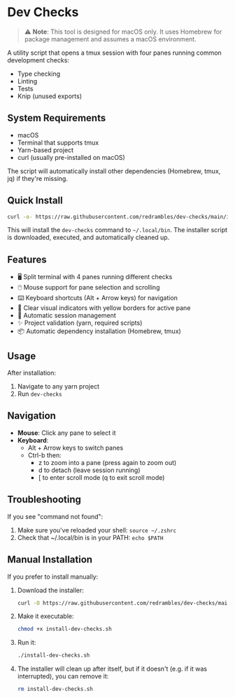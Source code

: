 # Dev Checks

> ⚠️ **Note**: This tool is designed for macOS only. It uses Homebrew for package management and assumes a macOS environment.

A utility script that opens a tmux session with four panes running common development checks:

- Type checking
- Linting
- Tests
- Knip (unused exports)

## System Requirements

- macOS
- Terminal that supports tmux
- Yarn-based project
- curl (usually pre-installed on macOS)

The script will automatically install other dependencies (Homebrew, tmux, jq) if they're missing.

## Quick Install

```bash
curl -o- https://raw.githubusercontent.com/redrambles/dev-checks/main/install-dev-checks.sh | bash
```

This will install the `dev-checks` command to `~/.local/bin`. The installer script is downloaded, executed, and automatically cleaned up.

## Features

- 🖥️ Split terminal with 4 panes running different checks
- 🖱️ Mouse support for pane selection and scrolling
- ⌨️ Keyboard shortcuts (Alt + Arrow keys) for navigation
- 🎨 Clear visual indicators with yellow borders for active pane
- 🔄 Automatic session management
- ✨ Project validation (yarn, required scripts)
- 📦 Automatic dependency installation (Homebrew, tmux)

## Usage

After installation:

1. Navigate to any yarn project
2. Run `dev-checks`

## Navigation

- **Mouse**: Click any pane to select it
- **Keyboard**:
  - Alt + Arrow keys to switch panes
  - Ctrl-b then:
    - z to zoom into a pane (press again to zoom out)
    - d to detach (leave session running)
    - [ to enter scroll mode (q to exit scroll mode)

## Troubleshooting

If you see "command not found":

1. Make sure you've reloaded your shell: `source ~/.zshrc`
2. Check that ~/.local/bin is in your PATH: `echo $PATH`

## Manual Installation

If you prefer to install manually:

1. Download the installer:
   ```bash
   curl -O https://raw.githubusercontent.com/redrambles/dev-checks/main/install-dev-checks.sh
   ```
2. Make it executable:
   ```bash
   chmod +x install-dev-checks.sh
   ```
3. Run it:
   ```bash
   ./install-dev-checks.sh
   ```
4. The installer will clean up after itself, but if it doesn't (e.g. if it was interrupted), you can remove it:
   ```bash
   rm install-dev-checks.sh
   ```
